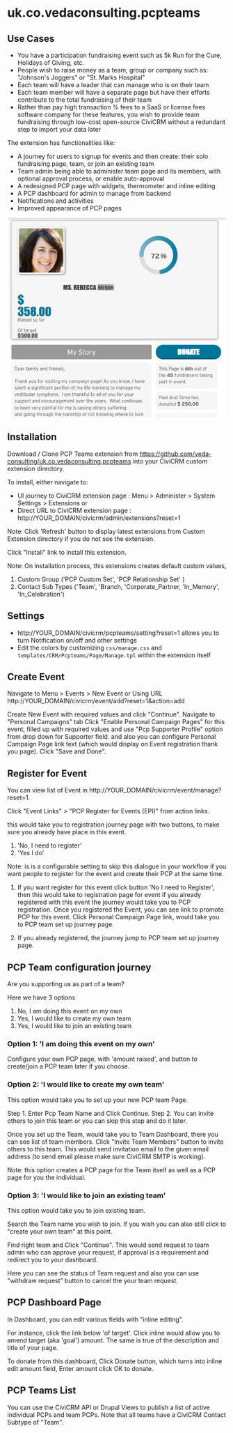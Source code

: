 # uk.co.vedaconsulting.pcpteams

## Use Cases

- You have a participation fundraising event such as 5k Run for the Cure, Holidays of Giving, etc.
- People wish to raise money as a team, group or company such as: "Johnson's Joggers" or "St. Marks Hospital"
- Each team will have a leader that can manage who is on their team 
- Each team member will have a separate page but have their efforts contribute to the total fundraising of their team
- Rather than pay high transaction % fees to a SaaS or license fees software company for these features, you wish to provide team fundraising through low-cost open-source CiviCRM without a redundant step to import your data later

The extension has functionalities like:

- A journey for users to signup for events and then create: their solo fundraising page, team, or join an existing team
- Team admin being able to administer team page and its members, with optional approval process, or enable auto-approval
- A redesigned PCP page with widgets, thermometer and inline editing
- A PCP dashboard for admin to manage from backend
- Notifications and activities
- Improved appearance of PCP pages

![Fundraising Page](https://raw.githubusercontent.com/Stoob/uk.co.vedaconsulting.pcpteams/5c00b922c525894193fcae2c7561720c506fb0b5/pcp.png "PCP Teams Fundraising Page")

## Installation

Download / Clone PCP Teams extension from https://github.com/veda-consulting/uk.co.vedaconsulting.pcpteams into your CiviCRM custom extension directory. 

To install, either navigate to:

* UI journey to CiviCRM extension page : Menu > Administer > System Settings > Extensions or 
* Direct URL to CiviCRM extension page : http://YOUR_DOMAIN/civicrm/admin/extensions?reset=1

Note: Click 'Refresh' button to display latest extensions from Custom Extension directory if you do not see the extension.

Click "Install" link to install this extension. 

Note: On installation process, this extensions creates default custom values,

1. Custom Group ('PCP Custom Set', 'PCP Relationship Set' )
2. Contact Sub Types ('Team', 'Branch, 'Corporate_Partner, 'In_Memory', 'In_Celebration')


## Settings

- http://YOUR_DOMAIN/civicrm/pcpteams/setting?reset=1 allows you to turn Notification on/off and other settings
- Edit the colors by customizing `css/manage.css` and `templates/CRM/Pcpteams/Page/Manage.tpl` within the extension itself


## Create Event

Navigate to Menu > Events > New Event  or Using URL http://YOUR_DOMAIN/civicrm/event/add?reset=1&action=add

Create New Event with required values and click "Continue". Navigate to "Personal Campaigns" tab Click "Enable Personal Campaign Pages" for this event, filled up with required values and use "Pcp Supporter Profile" option from drop down for Supporter field. and also you can configure Personal Campaign Page link text (which would display on Event registration thank you page). Click "Save and Done".


## Register for Event

You can view list of Event in http://YOUR_DOMAIN/civicrm/event/manage?reset=1.

Click "Event Links" > "PCP Register for Events (EPI)" from action links.

this would take you to registration journey page with two buttons, to make sure you already have place in this event.
1. 'No, I need to register' 
2. 'Yes I do'

Note: is is a configurable setting to skip this dialogue in your workflow if you want people to register for the event and create their PCP at the same time.

1. If you want register for this event click button 'No I need to Register', then this would take to registration page for event if you already registered with this event the journey would take you to PCP registration.  Once you registered the Event, you can see link to promote PCP for this event. Click Personal Campaign Page link, would take you to PCP team set up journey page.

2. If you already registered, the journey jump to PCP team set up journey page.  


## PCP Team configuration journey

Are you supporting us as part of a team?

Here we have 3 options 

1. No, I am doing this event on my own
2. Yes, I would like to create my own team
3. Yes, I would like to join an existing team

### Option 1: 'I am doing this event on my own'

Configure your own PCP page, with 'amount raised', and button to create/join a PCP team later if you choose.

### Option 2: 'I would like to create my own team'

This option would take you to set up your new PCP team Page.

Step 1. Enter Pcp Team Name and Click Continue.
Step 2. You can invite others to join this team or you can skip this step and do it later.

Once you set up the Team, would take you to Team Dashboard, there you can see list of team members. Click "Invite Team Members" button to invite others to this team. This would send invitation email to the given email address (to send email please make sure CiviCRM SMTP is working).

Note: this option creates a PCP page for the Team itself as well as a PCP page for you the individual.

### Option 3: 'I would like to join an existing team'

This option would take you to join existing team. 

Search the Team name you wish to join.  If you wish you can also still click to "create your own team" at this point. 

Find right team and Click "Continue". This would send request to team admin who can approve your request, if approval is a requirement and redirect you to your dashboard.

Here you can see the status of Team request and also you can use "withdraw request" button to cancel the your team request.


## PCP Dashboard Page

In Dashboard, you can edit various fields with "inline editing". 

For instance, click the link below 'of target'. Click inline would allow you to amend target (aka 'goal') amount.  The same is true of the description and title of your page.

To donate from this dashboard, Click Donate button, which turns into inline edit amount field, Enter amount click OK to donate.


## PCP Teams List

You can use the CiviCRM API or Drupal Views to publish a list of active individual PCPs and team PCPs.  Note that all teams have a CiviCRM Contact Subtype of "Team".

